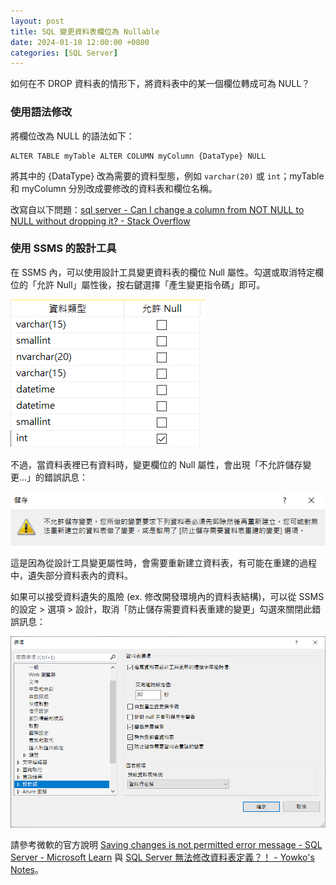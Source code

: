 ```yaml
---
layout: post
title: SQL 變更資料表欄位為 Nullable
date: 2024-01-10 12:00:00 +0800
categories: [SQL Server]
---
```


如何在不 DROP 資料表的情形下，將資料表中的某一個欄位轉成可為 NULL？

### 使用語法修改

將欄位改為 NULL 的語法如下：

```
ALTER TABLE myTable ALTER COLUMN myColumn {DataType} NULL
```

將其中的 {DataType} 改為需要的資料型態，例如 `varchar(20)` 或 `int`；myTable 和 myColumn 分別改成要修改的資料表和欄位名稱。

改寫自以下問題：[sql server - Can I change a column from NOT NULL to NULL without dropping it? - Stack Overflow](https://stackoverflow.com/questions/7407650/can-i-change-a-column-from-not-null-to-null-without-dropping-it)

### 使用 SSMS 的設計工具

在 SSMS 內，可以使用設計工具變更資料表的欄位 Null 屬性。勾選或取消特定欄位的「允許 Null」屬性後，按右鍵選擇「產生變更指令碼」即可。

![SSMS 資料表設計工具](/assets/imgs/2024-01-10/SSMS_Table_Designer.png) 

不過，當資料表裡已有資料時，變更欄位的 Null 屬性，會出現「不允許儲存變更...」的錯誤訊息：

![不允許儲存變更](/assets/imgs/2024-01-10/changes_is_not_permitted.png)

這是因為從設計工具變更屬性時，會需要重新建立資料表，有可能在重建的過程中，遺失部分資料表內的資料。

如果可以接受資料遺失的風險 (ex. 修改開發環境內的資料表結構)，可以從 SSMS 的設定 > 選項 > 設計，取消「防止儲存需要資料表重建的變更」勾選來關閉此錯誤訊息：

![防止儲存需要資料表重建的變更](/assets/imgs/2024-01-10/SSMS_Options.png)  

請參考微軟的官方說明 [Saving changes is not permitted error message - SQL Server - Microsoft Learn](https://learn.microsoft.com/en-us/troubleshoot/sql/ssms/error-when-you-save-table) 與 [SQL Server 無法修改資料表定義？！ - Yowko's Notes](https://blog.yowko.com/sql-server-cahnges-not-permitted/)。